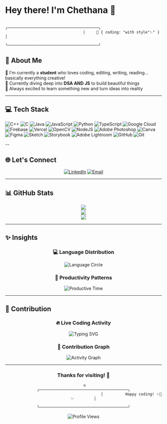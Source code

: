 # Hey there! I'm Chethana 🎀

```
                                   ╭─────────────────────────────────────────╮
                                   |     🌸 { coding: "with style"✨" }     │
                                   ╰─────────────────────────────────────────╯
```

</div>

## 💫 About Me

🔭 I'm currently a **student** who loves coding, editing, writing, reading... basically everything creative!<br>
🌱 Currently diving deep into **DSA AND JS** to build beautiful things<br>
💖 Always excited to learn something new and turn ideas into reality<br>

---

## 💻 Tech Stack

![C++](https://img.shields.io/badge/c++-%2300599C.svg?style=for-the-badge&logo=c%2B%2B&logoColor=white) ![C](https://img.shields.io/badge/c-%2300599C.svg?style=for-the-badge&logo=c&logoColor=white) ![Java](https://img.shields.io/badge/java-%23ED8B00.svg?style=for-the-badge&logo=openjdk&logoColor=white) ![JavaScript](https://img.shields.io/badge/javascript-%23323330.svg?style=for-the-badge&logo=javascript&logoColor=%23F7DF1E) ![Python](https://img.shields.io/badge/python-3670A0?style=for-the-badge&logo=python&logoColor=ffdd54) ![TypeScript](https://img.shields.io/badge/typescript-%23007ACC.svg?style=for-the-badge&logo=typescript&logoColor=white) ![Google Cloud](https://img.shields.io/badge/GoogleCloud-%234285F4.svg?style=for-the-badge&logo=google-cloud&logoColor=white) ![Firebase](https://img.shields.io/badge/firebase-%23039BE5.svg?style=for-the-badge&logo=firebase) ![Vercel](https://img.shields.io/badge/vercel-%23000000.svg?style=for-the-badge&logo=vercel&logoColor=white) ![OpenCV](https://img.shields.io/badge/opencv-%23white.svg?style=for-the-badge&logo=opencv&logoColor=white) ![NodeJS](https://img.shields.io/badge/node.js-6DA55F?style=for-the-badge&logo=node.js&logoColor=white) ![Adobe Photoshop](https://img.shields.io/badge/adobe%20photoshop-%2331A8FF.svg?style=for-the-badge&logo=adobe%20photoshop&logoColor=white) ![Canva](https://img.shields.io/badge/Canva-%2300C4CC.svg?style=for-the-badge&logo=Canva&logoColor=white) ![Figma](https://img.shields.io/badge/figma-%23F24E1E.svg?style=for-the-badge&logo=figma&logoColor=white) ![Sketch](https://img.shields.io/badge/Sketch-FFB387?style=for-the-badge&logo=sketch&logoColor=black) ![Storybook](https://img.shields.io/badge/-Storybook-FF4785?style=for-the-badge&logo=storybook&logoColor=white) ![Adobe Lightroom](https://img.shields.io/badge/Adobe%20Lightroom-31A8FF.svg?style=for-the-badge&logo=Adobe%20Lightroom&logoColor=white) ![GitHub](https://img.shields.io/badge/github-%23121011.svg?style=for-the-badge&logo=github&logoColor=white) ![Git](https://img.shields.io/badge/git-%23F05033.svg?style=for-the-badge&logo=git&logoColor=white)

--

## 🌐 Let's Connect

<div align="center">

[![LinkedIn](https://img.shields.io/badge/LinkedIn-%230077B5.svg?style=for-the-badge&logo=linkedin&logoColor=white)](https://linkedin.com/in/chetx27) 
[![Email](https://img.shields.io/badge/Email-D14836?style=for-the-badge&logo=gmail&logoColor=white)](mailto:chethana.workspace@gmail.com)

</div>

---

## 📊 GitHub Stats

<div align="center">

![](https://github-readme-stats.vercel.app/api?username=chetx27&theme=rose_pine&hide_border=false&include_all_commits=false&count_private=false)<br/>
![](https://nirzak-streak-stats.vercel.app/?user=chetx27&theme=rose_pine&hide_border=false)<br/>
![](https://github-readme-stats.vercel.app/api/top-langs/?username=chetx27&theme=rose_pine&hide_border=false&include_all_commits=false&count_private=false&layout=compact)

</div>

---

## ✨ Insights

<div align="center">

### 💻 **Language Distribution**
![Language Circle](https://github-readme-stats.vercel.app/api/top-langs/?username=chetx27&layout=donut&theme=rose_pine&hide_border=true&bg_color=191724&title_color=e0def4&text_color=e0def4)

### 🌸 **Productivity Patterns**
![Productive Time](https://github-profile-summary-cards.vercel.app/api/cards/productive-time?username=chetx27&theme=rose_pine&utcOffset=5.5)

</div>

---

## 🎯 Contribution

<div align="center">

### 🔥 **Live Coding Activity**
![Typing SVG](https://readme-typing-svg.herokuapp.com?font=Fira+Code&size=18&duration=3000&pause=1000&color=e0def4&background=19172400&center=true&vCenter=true&width=600&lines=Building+beautiful+websites+with+JavaScript;Creating+responsive+designs+with+CSS;Mastering+algorithms+one+problem+at+a+time;Turning+coffee+into+code+%E2%98%95%EF%B8%8F)

### 🌟 **Contribution Graph**
![Activity Graph](https://github-readme-activity-graph.vercel.app/graph?username=chetx27&theme=rose-pine&bg_color=191724&color=e0def4&line=c4a7e7&point=f6c177&area=true&hide_border=true&custom_title=My%20Coding%20Journey)

</div>

---

<div align="center">

### Thanks for visiting! 💖

```
 n                                         ╭────────────────────────────────────────╮
                                           │          Happy coding! ✨🎀✨         │
                                           ╰────────────────────────────────────────╯
```

![Profile Views](https://komarev.com/ghpvc/?username=chetx27&color=c4a7e7&style=for-the-badge)

</div>

